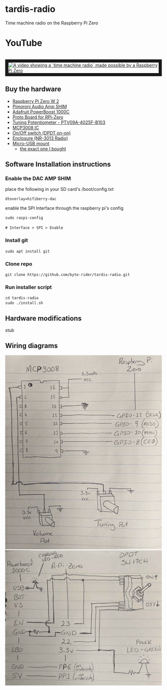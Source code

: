 # tardis-radio
Time machine radio on the Raspberry Pi Zero

# YouTube
<br>
<a href="http://www.youtube.com/watch?feature=player_embedded&v=eJmE6S1rkvI" 
   target="_blank"><img src="http://img.youtube.com/vi/eJmE6S1rkvI/0.jpg" 
   alt="A video showing a `time machine radio` made possible by a Raspberry Pi Zero" width="420" height="300" border="10" />
</a>

## Buy the hardware
* [Raspberry Pi Zero W 2](https://www.google.com/search?q=raspberry+pi+zero+w+2&tbm=shop)
* [Pimoroni Audio Amp SHIM](https://www.google.com/search?q=Pimoroni+Audio+Amp+SHIM&tbm=shop)
* [Adafruit PowerBoost 1000C](https://www.google.com/search?q=adafruit+powerboost+1000c&tbm=shop)
* [Proto Board for RPi-Zero](https://www.google.com/search?tbm=shop&q=Raspberry+Pi+Zero+Proto+Board)
* [Tuning Potentiometer - PTV09A-4025F-B103](https://www.google.com/search?tbm=shop&q=PTV09A-4025F-B103)
* [MCP3008 IC](https://www.google.com/search?tbm=shop&q=MCP3008)
* [On/Off switch (DPDT on-on)](https://www.google.com/search?tbm=shop&q=DPDT+switch+on-on)
* [Enclosure (NR-3013 Radio)](https://www.google.com/search?tbm=shop&q=NR-3013+radio)
* [Micro-USB mount](https://www.google.com/search?q=Micro+USB+B+Jack+to+USB+A+Plug+Round+Panel+Mount+Adapter&tbm=shop)  
  * [the exact one I bought](https://core-electronics.com.au/micro-usb-b-jack-to-usb-a-plug-round-panel-mount-adapter.html)

## Software Installation instructions

### Enable the DAC AMP SHIM
place the following in your SD card's /boot/config.txt
```
dtoverlay=hifiberry-dac
```

enable the SPI Interface through the raspberry pi's config
```
sudo raspi-config

# Interface > SPI > Enable
```

### Install git
```
sudo apt install git
```

### Clone repo
```
git clone https://github.com/byte-rider/tardis-radio.git
```
### Run installer script
```
cd tardis-radio
sudo ./install.sh
```

## Hardware modifications
stub

## Wiring diagrams
![alt text](https://raw.githubusercontent.com/byte-rider/tardis-radio/master/wiring-diagrams/pots.jpg "wiring diagram of the potentiometers")
![alt text](https://raw.githubusercontent.com/byte-rider/tardis-radio/master/wiring-diagrams/power.jpg "wiring diagram of the power-related modules")
